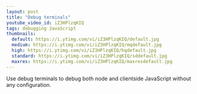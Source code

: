 ```yaml
---
layout: post
title: "Debug terminals"
youtube_video_id: iZ3HPlzqKIQ
tags: debugging JavaScript
thumbnails:
  default: https://i.ytimg.com/vi/iZ3HPlzqKIQ/default.jpg
  medium: https://i.ytimg.com/vi/iZ3HPlzqKIQ/mqdefault.jpg
  high: https://i.ytimg.com/vi/iZ3HPlzqKIQ/hqdefault.jpg
  standard: https://i.ytimg.com/vi/iZ3HPlzqKIQ/sddefault.jpg
  maxres: https://i.ytimg.com/vi/iZ3HPlzqKIQ/maxresdefault.jpg
---
```


Use debug terminals to debug both node and clientside JavaScript without any configuration.
